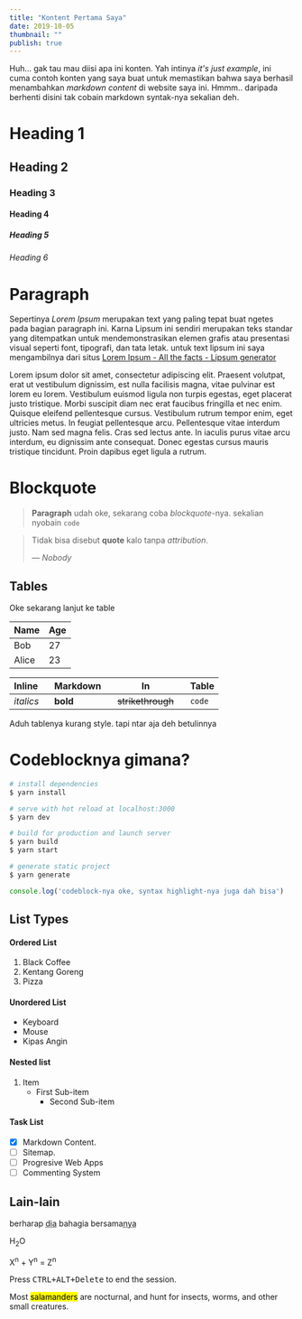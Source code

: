 ```yaml
---
title: "Kontent Pertama Saya"
date: 2019-10-05
thumbnail: ""
publish: true
---
```


Huh... gak tau mau diisi apa ini konten. Yah intinya *it's just example*, ini cuma contoh konten yang saya buat untuk memastikan bahwa saya berhasil menambahkan *markdown content* di website saya ini. Hmmm.. daripada berhenti disini tak cobain markdown syntak-nya sekalian deh.

# Heading 1
## Heading 2
### Heading 3
#### Heading 4
##### Heading 5
###### Heading 6

# Paragraph
Sepertinya *Lorem Ipsum* merupakan text yang paling tepat buat ngetes pada bagian paragraph ini. Karna Lipsum ini sendiri merupakan teks standar yang ditempatkan untuk mendemonstrasikan elemen grafis atau presentasi visual seperti font, tipografi, dan tata letak. untuk text lipsum ini saya mengambilnya dari situs [Lorem Ipsum - All the facts - Lipsum generator](https://id.lipsum.com/)

Lorem ipsum dolor sit amet, consectetur adipiscing elit. Praesent volutpat, erat ut vestibulum dignissim, est nulla facilisis magna, vitae pulvinar est lorem eu lorem. Vestibulum euismod ligula non turpis egestas, eget placerat justo tristique. Morbi suscipit diam nec erat faucibus fringilla et nec enim. Quisque eleifend pellentesque cursus. Vestibulum rutrum tempor enim, eget ultricies metus. In feugiat pellentesque arcu. Pellentesque vitae interdum justo. Nam sed magna felis. Cras sed lectus ante. In iaculis purus vitae arcu interdum, eu dignissim ante consequat. Donec egestas cursus mauris tristique tincidunt. Proin dapibus eget ligula a rutrum. 

# Blockquote
> **Paragraph** udah oke, sekarang coba *blockquote*-nya. sekalian nyobain `code`

> Tidak bisa disebut **quote** kalo tanpa *attribution*.</p>
> — <cite>Nobody</cite>

## Tables
Oke sekarang lanjut ke table

Name | Age
-----|------
 Bob | 27
Alice| 23


| Inline&nbsp;&nbsp;&nbsp; | Markdown&nbsp;&nbsp;&nbsp; | In&nbsp;&nbsp;&nbsp; | Table |
| ---------- | --------- | ----------------- | ---------- |
| *italics*  | **bold**  | ~~strikethrough~~&nbsp;&nbsp;&nbsp; | `code` |

Aduh tablenya kurang style. tapi ntar aja deh betulinnya

# Codeblocknya gimana?
``` bash
# install dependencies
$ yarn install

# serve with hot reload at localhost:3000
$ yarn dev

# build for production and launch server
$ yarn build
$ yarn start

# generate static project
$ yarn generate
```

```js
console.log('codeblock-nya oke, syntax highlight-nya juga dah bisa')
```

## List Types

#### Ordered List

1. Black Coffee
2. Kentang Goreng
3. Pizza

#### Unordered List

* Keyboard
* Mouse
* Kipas Angin

#### Nested list

1. Item
    * First Sub-item
        - Second Sub-item

#### Task List
- [x] Markdown Content.
- [ ] Sitemap.
- [ ] Progresive Web Apps
- [ ] Commenting System

## Lain-lain

berharap <abbr title="Kamu">dia</abbr> bahagia bersama<abbr title="Si Dia">nya</abbr>

H<sub>2</sub>O

X<sup>n</sup> + Y<sup>n</sup> = Z<sup>n</sup>

Press <kbd><kbd>CTRL</kbd>+<kbd>ALT</kbd>+<kbd>Delete</kbd></kbd> to end the session.

Most <mark>salamanders</mark> are nocturnal, and hunt for insects, worms, and other small creatures.
